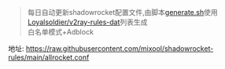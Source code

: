 > 每日自动更新shadowrocket配置文件,由脚本[generate.sh](./generate.sh)使用[Loyalsoldier/v2ray-rules-dat](https://github.com/Loyalsoldier/v2ray-rules-dat)列表生成  
> 白名单模式+Adblock  
  
地址: https://raw.githubusercontent.com/mixool/shadowrocket-rules/main/allrocket.conf
